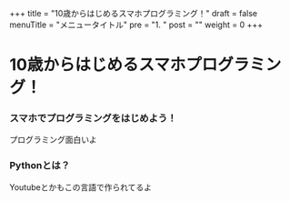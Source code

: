 +++
title = "10歳からはじめるスマホプログラミング！"
draft = false
menuTitle = "メニュータイトル"
pre = "1. "
post = ""
weight = 0
+++

# 10歳からはじめるスマホプログラミング！

### スマホでプログラミングをはじめよう！
プログラミング面白いよ

### Pythonとは？
Youtubeとかもこの言語で作られてるよ
